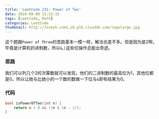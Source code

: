 ```yaml
---
title: 'LeetCode 231: Power of Two'
date: 2016-08-08 15:33:15
tags: [LeetCode, Math]
categories: LeetCode
thumbnail: http://7xveyh.com1.z0.glb.clouddn.com/logolarge.jpg
---
```

这个题跟`Power of Three`的思路基本一模一样，解法也差不多。但是因为是2啊，毕竟是计算机的进制数，所以`&`,`|`这些位操作总能出奇迹。
<!--more-->
### 思路
我们可以列几个2的次幂数就可以发现，他们的二进制数的最高位为1，其他位都是0。所以让她与比她小的一个数的数做一下位与`&`即有结果为0。
### 代码
```c
bool isPowerOfTwo(int n) {
    return n > 0 && !(n & (n - 1));
}
```
